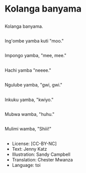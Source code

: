 # Kolanga banyama

##
Kolanga banyama.

##
Ing'ombe yamba kuti "moo."

##
Impongo yamba, "mee, mee."

##
Hachi yamba "neeee."

##
Ngulube yamba, "gwi, gwi."

##
Inkuku yamba, "kwiyo."

##
Mubwa wamba, "huhu."

##
Mulimi wamba, "Shiii!"

##
* License: [CC-BY-NC]
* Text: Jenny Katz
* Illustration: Sandy Campbell
* Translation: Chester Mwanza
* Language: toi
